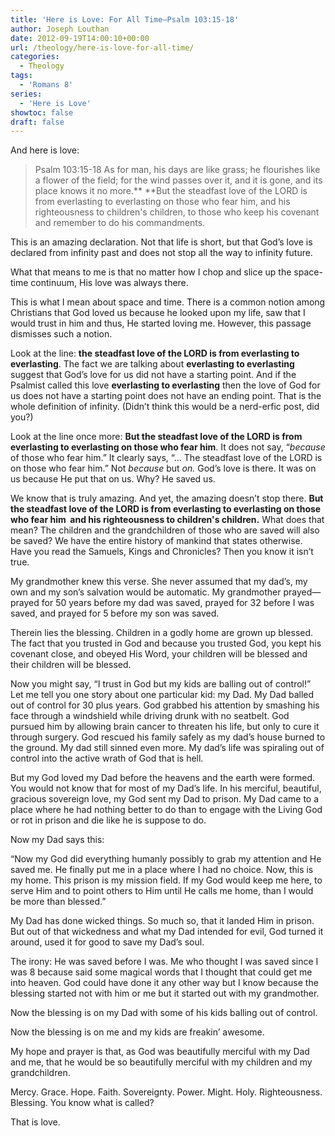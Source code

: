 ```yaml
---
title: 'Here is Love: For All Time—Psalm 103:15-18'
author: Joseph Louthan
date: 2012-09-19T14:00:10+00:00
url: /theology/here-is-love-for-all-time/
categories:
  - Theology
tags:
  - 'Romans 8'
series:
  - 'Here is Love'
showtoc: false
draft: false
---
```

And here is love:

> Psalm 103:15-18 As for man, his days are like grass; he flourishes like a flower of the field; for the wind passes over it, and it is gone, and its place knows it no more.** **But the steadfast love of the LORD is from everlasting to everlasting on those who fear him, and his righteousness to children's children, to those who keep his covenant and remember to do his commandments.

This is an amazing declaration. Not that life is short, but that God’s love is declared from infinity past and does not stop all the way to infinity future.

What that means to me is that no matter how I chop and slice up the space-time continuum, His love was always there.

This is what I mean about space and time. There is a common notion among Christians that God loved us because he looked upon my life, saw that I would trust in him and thus, He started loving me. However, this passage dismisses such a notion.

Look at the line: **the steadfast love of the LORD is from everlasting to everlasting**. The fact we are talking about **everlasting to everlasting** suggest that God’s love for us did not have a starting point. And if the Psalmist called this love **everlasting to everlasting** then the love of God for us does not have a starting point does not have an ending point. That is the whole definition of infinity. (Didn’t think this would be a nerd-erfic post, did you?)

Look at the line once more: **But the steadfast love of the LORD is from everlasting to everlasting on those who fear him**. It does not say, “_because_ of those who fear him.” It clearly says, “… The steadfast love of the LORD is on those who fear him.” Not _because_ but _on._ God’s love is there. It was on us because He put that on us. Why? He saved us.

We know that is truly amazing. And yet, the amazing doesn’t stop there. **But the steadfast love of the LORD is from everlasting to everlasting on those who fear him  and his righteousness to children's children.** What does that mean? The children and the grandchildren of those who are saved will also be saved? We have the entire history of mankind that states otherwise. Have you read the Samuels, Kings and Chronicles? Then you know it isn’t true.

My grandmother knew this verse. She never assumed that my dad’s, my own and my son’s salvation would be automatic. My grandmother prayed—prayed for 50 years before my dad was saved, prayed for 32 before I was saved, and prayed for 5 before my son was saved.

Therein lies the blessing. Children in a godly home are grown up blessed. The fact that you trusted in God and because you trusted God, you kept his covenant close, and obeyed His Word, your children will be blessed and their children will be blessed.

Now you might say, “I trust in God but my kids are balling out of control!” Let me tell you one story about one particular kid: my Dad. My Dad balled out of control for 30 plus years. God grabbed his attention by smashing his face through a windshield while driving drunk with no seatbelt. God pursued him by allowing brain cancer to threaten his life, but only to cure it through surgery. God rescued his family safely as my dad’s house burned to the ground. My dad still sinned even more. My dad’s life was spiraling out of control into the active wrath of God that is hell.

But my God loved my Dad before the heavens and the earth were formed. You would not know that for most of my Dad’s life. In his merciful, beautiful, gracious sovereign love, my God sent my Dad to prison. My Dad came to a place where he had nothing better to do than to engage with the Living God or rot in prison and die like he is suppose to do.

Now my Dad says this:

“Now my God did everything humanly possibly to grab my attention and He saved me. He finally put me in a place where I had no choice. Now, this is my home. This prison is my mission field. If my God would keep me here, to serve Him and to point others to Him until He calls me home, than I would be more than blessed.”

My Dad has done wicked things. So much so, that it landed Him in prison. But out of that wickedness and what my Dad intended for evil, God turned it around, used it for good to save my Dad’s soul.

The irony: He was saved before I was. Me who thought I was saved since I was 8 because said some magical words that I thought that could get me into heaven. God could have done it any other way but I know because the blessing started not with him or me but it started out with my grandmother.

Now the blessing is on my Dad with some of his kids balling out of control.

Now the blessing is on me and my kids are freakin’ awesome.

My hope and prayer is that, as God was beautifully merciful with my Dad and me, that he would be so beautifully merciful with my children and my grandchildren.

Mercy. Grace. Hope. Faith. Sovereignty. Power. Might. Holy. Righteousness. Blessing. You know what is called?

That is love.
